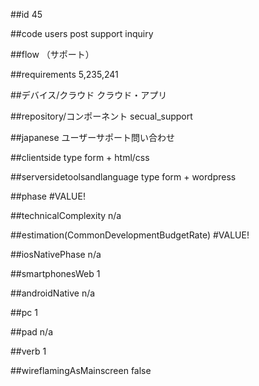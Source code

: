 ##id
45

##code
users post support inquiry

##flow
（サポート）


##requirements
5,235,241

##デバイス/クラウド
クラウド・アプリ

##repository/コンポーネント
secual_support

##japanese
ユーザーサポート問い合わせ

##clientside
type form + html/css

##serversidetoolsandlanguage
type form + wordpress

##phase
#VALUE!

##technicalComplexity
n/a

##estimation(CommonDevelopmentBudgetRate)
#VALUE!

##iosNativePhase
n/a

##smartphonesWeb
1

##androidNative
n/a

##pc
1

##pad
n/a

##verb
1

##wireflamingAsMainscreen
false

